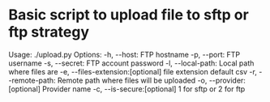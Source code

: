 Basic script to upload file to sftp or ftp strategy
===================================================

Usage:
        ./upload.py <options>
        Options:
            -h, --host: FTP hostname
            -p, --port: FTP username
            -s, --secret: FTP account password
            -l, --local-path: Local path where files are
            -e, --files-extension:[optional] file extension default csv
            -r, --remote-path: Remote path where files will be uploaded
            -o, --provider:[optional] Provider name
            -c, --is-secure:[optional] 1 for sftp or 2 for ftp
